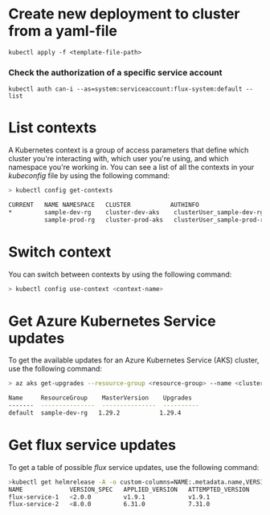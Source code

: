 # Create new deployment to cluster from a yaml-file
`kubectl apply -f <template-file-path>`
### Check the authorization of a specific service account
`kubectl auth can-i --as=system:serviceaccount:flux-system:default --list`
# List contexts
A Kubernetes context is a group of access parameters that define which cluster you're interacting with, which user you're using, and which namespace you're working in. You can see a list of all the contexts in your *kubeconfig* file by using the following command:

```sh
> kubectl config get-contexts

CURRENT   NAME NAMESPACE   CLUSTER           AUTHINFO                       
*         sample-dev-rg    cluster-dev-aks    clusterUser_sample-dev-rg_cluster-dev-aks     
          sample-prod-rg   cluster-prod-aks   clusterUser_sample-prod-rg_cluster-prod-aks
```
# Switch context
You can switch between contexts by using the following command:

```sh
> kubectl config use-context <context-name>   
```
# Get Azure Kubernetes Service updates
To get the available updates for an Azure Kubernetes Service (AKS) cluster, use the following command:

```sh
> az aks get-upgrades --resource-group <resource-group> --name <cluster-name> --output table

Name     ResourceGroup    MasterVersion    Upgrades
-------  ---------------  ---------------  ----------
default  sample-dev-rg   1.29.2           1.29.4
```
# Get flux service updates
To get a table of possible *flux* service updates, use the following command:

```sh
>kubectl get helmrelease -A -o custom-columns=NAME:.metadata.name,VERSION_SPEC:.spec.chart.spec.version,APPLIED_VERSION:.status.lastAppliedRevision,ATTEMPTED_VERSION:.status.lastAttemptedRevision
NAME             VERSION_SPEC   APPLIED_VERSION   ATTEMPTED_VERSION
flux-service-1   <2.0.0         v1.9.1            v1.9.1
flux-service-2   <8.0.0         6.31.0            7.31.0
```
